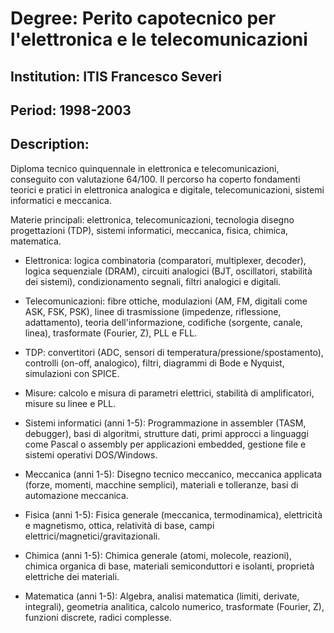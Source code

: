 # Degree: Perito capotecnico per l'elettronica e le telecomunicazioni
## Institution: ITIS Francesco Severi
## Period: 1998-2003
## Description:
Diploma tecnico quinquennale in elettronica e telecomunicazioni, conseguito con valutazione 64/100. Il percorso ha coperto fondamenti teorici e pratici in elettronica analogica e digitale, telecomunicazioni, sistemi informatici e meccanica.

Materie principali: elettronica, telecomunicazioni, tecnologia disegno progettazioni (TDP), sistemi informatici, meccanica, fisica, chimica, matematica.

- Elettronica: logica combinatoria (comparatori, multiplexer, decoder), logica sequenziale (DRAM), circuiti analogici (BJT, oscillatori, stabilità dei sistemi), condizionamento segnali, filtri analogici e digitali.
- Telecomunicazioni: fibre ottiche, modulazioni (AM, FM, digitali come ASK, FSK, PSK), linee di trasmissione (impedenze, riflessione, adattamento), teoria dell'informazione, codifiche (sorgente, canale, linea), trasformate (Fourier, Z), PLL e FLL.
- TDP: convertitori (ADC, sensori di temperatura/pressione/spostamento), controlli (on-off, analogico), filtri, diagrammi di Bode e Nyquist, simulazioni con SPICE.
- Misure: calcolo e misura di parametri elettrici, stabilità di amplificatori, misure su linee e PLL.

- Sistemi informatici (anni 1-5): Programmazione in assembler (TASM, debugger), basi di algoritmi, strutture dati, primi approcci a linguaggi come Pascal o assembly per applicazioni embedded, gestione file e sistemi operativi DOS/Windows.
- Meccanica (anni 1-5): Disegno tecnico meccanico, meccanica applicata (forze, momenti, macchine semplici), materiali e tolleranze, basi di automazione meccanica.
- Fisica (anni 1-5): Fisica generale (meccanica, termodinamica), elettricità e magnetismo, ottica, relatività di base, campi elettrici/magnetici/gravitazionali.
- Chimica (anni 1-5): Chimica generale (atomi, molecole, reazioni), chimica organica di base, materiali semiconduttori e isolanti, proprietà elettriche dei materiali.
- Matematica (anni 1-5): Algebra, analisi matematica (limiti, derivate, integrali), geometria analitica, calcolo numerico, trasformate (Fourier, Z), funzioni discrete, radici complesse.